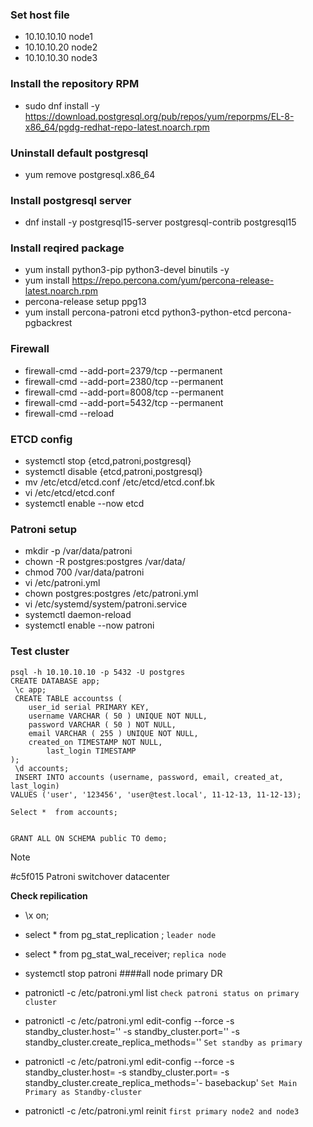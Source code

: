 ### Set host file

*  10.10.10.10    node1
*  10.10.10.20    node2    
*  10.10.10.30    node3

### Install the repository RPM
*  sudo dnf install -y https://download.postgresql.org/pub/repos/yum/reporpms/EL-8-x86_64/pgdg-redhat-repo-latest.noarch.rpm

### Uninstall default postgresql
* yum remove postgresql.x86_64

### Install postgresql server
* dnf install -y postgresql15-server postgresql-contrib postgresql15

### Install reqired package
* yum install python3-pip python3-devel binutils -y
* yum install https://repo.percona.com/yum/percona-release-latest.noarch.rpm
* percona-release setup ppg13
* yum install percona-patroni etcd python3-python-etcd percona-pgbackrest

### Firewall

* firewall-cmd --add-port=2379/tcp --permanent
* firewall-cmd --add-port=2380/tcp --permanent
* firewall-cmd --add-port=8008/tcp --permanent
* firewall-cmd --add-port=5432/tcp --permanent
* firewall-cmd --reload

### ETCD config

* systemctl stop {etcd,patroni,postgresql}
* systemctl disable {etcd,patroni,postgresql}
* mv  /etc/etcd/etcd.conf /etc/etcd/etcd.conf.bk
* vi /etc/etcd/etcd.conf
* systemctl enable --now etcd

### Patroni setup

* mkdir -p /var/data/patroni
* chown -R postgres:postgres /var/data/
* chmod 700 /var/data/patroni
* vi /etc/patroni.yml
* chown postgres:postgres /etc/patroni.yml
* vi /etc/systemd/system/patroni.service
* systemctl daemon-reload
* systemctl enable --now patroni


### Test cluster
```
psql -h 10.10.10.10 -p 5432 -U postgres
CREATE DATABASE app;
 \c app;
 CREATE TABLE accountss (
	user_id serial PRIMARY KEY,
	username VARCHAR ( 50 ) UNIQUE NOT NULL,
	password VARCHAR ( 50 ) NOT NULL,
	email VARCHAR ( 255 ) UNIQUE NOT NULL,
	created_on TIMESTAMP NOT NULL,
        last_login TIMESTAMP
);
 \d accounts;
 INSERT INTO accounts (username, password, email, created_at, last_login)
VALUES ('user', '123456', 'user@test.local', 11-12-13, 11-12-13);

Select *  from accounts;


GRANT ALL ON SCHEMA public TO demo;
```


> [!Note]
> #c5f015 Patroni switchover datacenter

**Check repilication**
* \x on;
* select *  from pg_stat_replication ;  `leader node`
* select *  from pg_stat_wal_receiver;  `replica node`

* systemctl stop patroni  ####all node primary DR
* patronictl -c /etc/patroni.yml list `check patroni status on primary cluster`
* patronictl -c /etc/patroni.yml edit-config --force -s standby_cluster.host='' -s standby_cluster.port='' -s standby_cluster.create_replica_methods=''   `Set standby as primary`
* patronictl -c /etc/patroni.yml edit-config --force -s standby_cluster.host=<dc2-ip> -s standby_cluster.port=<port> -s standby_cluster.create_replica_methods='- basebackup'   `Set Main Primary as Standby-cluster`
* patronictl -c /etc/patroni.yml reinit `first primary node2 and node3`
